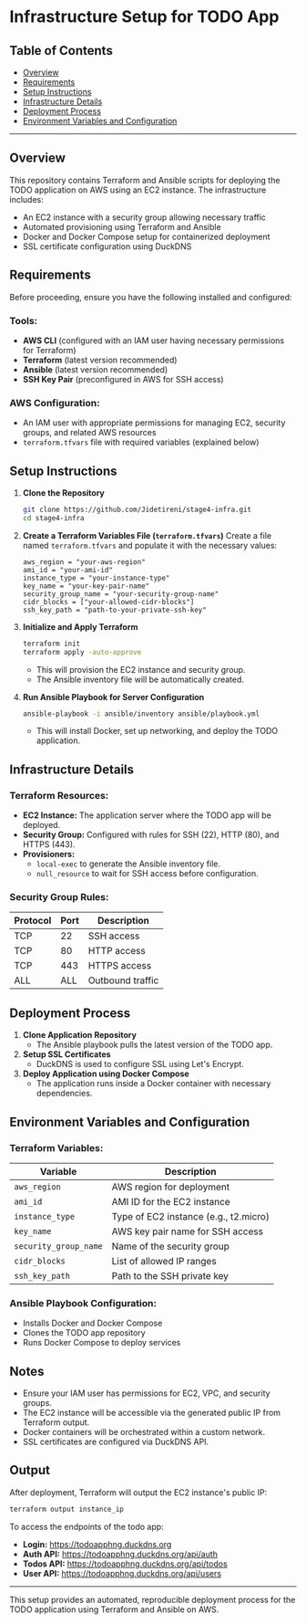 # Infrastructure Setup for TODO App

## Table of Contents
- [Overview](#overview)
- [Requirements](#requirements)
- [Setup Instructions](#setup-instructions)
- [Infrastructure Details](#infrastructure-details)
- [Deployment Process](#deployment-process)
- [Environment Variables and Configuration](#environment-variables-and-configuration)

---

## Overview
This repository contains Terraform and Ansible scripts for deploying the TODO application on AWS using an EC2 instance. The infrastructure includes:
- An EC2 instance with a security group allowing necessary traffic
- Automated provisioning using Terraform and Ansible
- Docker and Docker Compose setup for containerized deployment
- SSL certificate configuration using DuckDNS

## Requirements
Before proceeding, ensure you have the following installed and configured:

### Tools:
- **AWS CLI** (configured with an IAM user having necessary permissions for Terraform)
- **Terraform** (latest version recommended)
- **Ansible** (latest version recommended)
- **SSH Key Pair** (preconfigured in AWS for SSH access)

### AWS Configuration:
- An IAM user with appropriate permissions for managing EC2, security groups, and related AWS resources
- `terraform.tfvars` file with required variables (explained below)

## Setup Instructions

1. **Clone the Repository**
   ```bash
   git clone https://github.com/Jidetireni/stage4-infra.git
   cd stage4-infra
   ```

2. **Create a Terraform Variables File (`terraform.tfvars`)**
   Create a file named `terraform.tfvars` and populate it with the necessary values:
   ```hcl
   aws_region = "your-aws-region"
   ami_id = "your-ami-id"
   instance_type = "your-instance-type"
   key_name = "your-key-pair-name"
   security_group_name = "your-security-group-name"
   cidr_blocks = ["your-allowed-cidr-blocks"]
   ssh_key_path = "path-to-your-private-ssh-key"
   ```

3. **Initialize and Apply Terraform**
   ```bash
   terraform init
   terraform apply -auto-approve
   ```
   - This will provision the EC2 instance and security group.
   - The Ansible inventory file will be automatically created.

4. **Run Ansible Playbook for Server Configuration**
   ```bash
   ansible-playbook -i ansible/inventory ansible/playbook.yml
   ```
   - This will install Docker, set up networking, and deploy the TODO application.

## Infrastructure Details

### Terraform Resources:
- **EC2 Instance:** The application server where the TODO app will be deployed.
- **Security Group:** Configured with rules for SSH (22), HTTP (80), and HTTPS (443).
- **Provisioners:**
  - `local-exec` to generate the Ansible inventory file.
  - `null_resource` to wait for SSH access before configuration.

### Security Group Rules:
| Protocol | Port | Description |
|----------|------|-------------|
| TCP      | 22   | SSH access |
| TCP      | 80   | HTTP access |
| TCP      | 443  | HTTPS access |
| ALL      | ALL  | Outbound traffic |

## Deployment Process
1. **Clone Application Repository**
   - The Ansible playbook pulls the latest version of the TODO app.
2. **Setup SSL Certificates**
   - DuckDNS is used to configure SSL using Let's Encrypt.
3. **Deploy Application using Docker Compose**
   - The application runs inside a Docker container with necessary dependencies.

## Environment Variables and Configuration

### Terraform Variables:
| Variable | Description |
|----------|-------------|
| `aws_region` | AWS region for deployment |
| `ami_id` | AMI ID for the EC2 instance |
| `instance_type` | Type of EC2 instance (e.g., t2.micro) |
| `key_name` | AWS key pair name for SSH access |
| `security_group_name` | Name of the security group |
| `cidr_blocks` | List of allowed IP ranges |
| `ssh_key_path` | Path to the SSH private key |

### Ansible Playbook Configuration:
- Installs Docker and Docker Compose
- Clones the TODO app repository
- Runs Docker Compose to deploy services

## Notes
- Ensure your IAM user has permissions for EC2, VPC, and security groups.
- The EC2 instance will be accessible via the generated public IP from Terraform output.
- Docker containers will be orchestrated within a custom network.
- SSL certificates are configured via DuckDNS API.

## Output
After deployment, Terraform will output the EC2 instance's public IP:
```bash
terraform output instance_ip
```
To access the endpoints of the todo app:
- **Login:** https://todoapphng.duckdns.org
- **Auth API:** https://todoapphng.duckdns.org/api/auth
- **Todos API:** https://todoapphng.duckdns.org/api/todos
- **User API:** https://todoapphng.duckdns.org/api/users

---

This setup provides an automated, reproducible deployment process for the TODO application using Terraform and Ansible on AWS.
